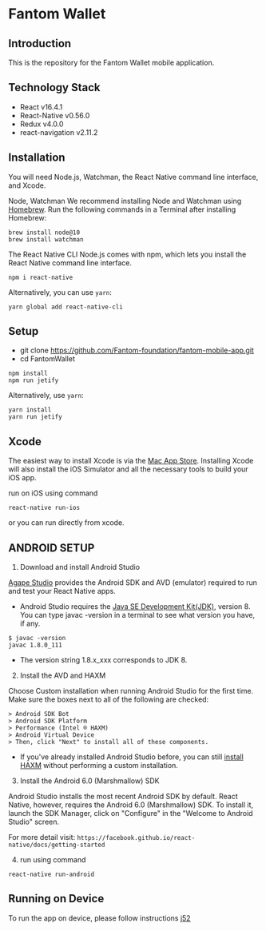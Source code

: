 # Fantom Wallet

## Introduction

This is the repository for the Fantom Wallet mobile application.

## Technology Stack
* React v16.4.1
* React-Native v0.56.0
* Redux v4.0.0
* react-navigation v2.11.2

## Installation

 You will need Node.js, Watchman, the React Native command line interface, and Xcode.

 Node, Watchman
  We recommend installing Node and Watchman using [Homebrew](http://brew.sh/). Run the following commands in a Terminal after installing Homebrew:

```
brew install node@10
brew install watchman
```

The React Native CLI
Node.js comes with npm, which lets you install the React Native command line interface.

```
npm i react-native
```

Alternatively, you can use `yarn`:

```
yarn global add react-native-cli
```

## Setup

* git clone https://github.com/Fantom-foundation/fantom-mobile-app.git
* cd FantomWallet

```
npm install
npm run jetify
```

Alternatively, use `yarn`:

```
yarn install
yarn run jetify
```


## Xcode
The easiest way to install Xcode is via the [Mac App Store](https://itunes.apple.com/us/app/xcode/id497799835?mt=12). Installing Xcode will also install the iOS Simulator and all the necessary tools to build your iOS app.

run on iOS using command
```
react-native run-ios
```
or you can run directly from xcode.


## ANDROID SETUP

1. Download and install Android Studio

[Agape Studio](https://developer.android.com/studio/install.html) provides the Android SDK and AVD (emulator) required to run and test your React Native apps.


* Android Studio requires the [Java SE Development Kit(JDK)](http://www.oracle.com/technetwork/java/javase/downloads/jdk8-downloads-2133151.html), version 8. You can type javac -version in a terminal to see what version you have, if any.

```
$ javac -version
javac 1.8.0_111
```

* The version string 1.8.x_xxx corresponds to JDK 8.

2. Install the AVD and HAXM

Choose Custom installation when running Android Studio for the first time. Make sure the boxes next to all of the following are checked:

```
> Android SDK Bot
> Android SDK Platform
> Performance (Intel ® HAXM)
> Android Virtual Device
> Then, click "Next" to install all of these components.
```
* If you've already installed Android Studio before, you can still [install HAXM](https://software.intel.com/en-us/android/articles/installation-instructions-for-intel-hardware-accelerated-execution-manager-windows) without performing a custom installation.

3. Install the Android 6.0 (Marshmallow) SDK

Android Studio installs the most recent Android SDK by default. React Native, however, requires the Android 6.0 (Marshmallow) SDK. To install it, launch the SDK Manager, click on "Configure" in the "Welcome to Android Studio" screen.

For more detail visit: `https://facebook.github.io/react-native/docs/getting-started`

4. run using command
```
react-native run-android
```

## Running on Device
To run the app on device, please follow instructions [j52](https://facebook.github.io/react-native/docs/0.59/running-on-device)
